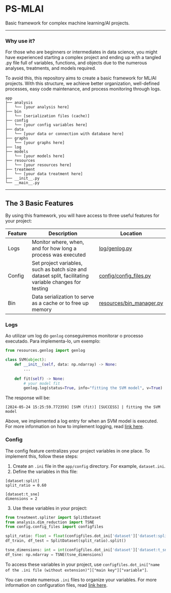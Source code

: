 # PS-MLAI

Basic framework for complex machine learning/AI projects. 

---

### Why use it?

For those who are beginners or intermediates in data science, you might have experienced starting a complex project and ending up with a tangled .py file full of variables, functions, and objects due to the numerous analyses, treatments, and models required.

To avoid this, this repository aims to create a basic framework for ML/AI projects. With this structure, we achieve better organization, well-defined processes, easy code maintenance, and process monitoring through logs.

```
app
├── analysis
│   └── [your analysis here]
├── bin
│   └── [serialization files (cache)]
├── config
│   └── [your config variables here]
├── data
│   └── [your data or connection with database here]
├── graphs
│   └── [your graphs here]
├── log
├── models
│   └── [your models here]
├── resources
│   └── [your resources here]
├── treatment
│   └── [your data treatment here]
├── __init__.py
└── __main__.py
```
---

## The 3 Basic Features

By using this framework, you will have access to three useful features for your project:

| Feature | Description | Location |
|---------|-------------|----------|
| Logs | Monitor where, when, and for how long a process was executed | [log/genlog.py](/app/log/genlog.py) |
| Config | Set project variables, such as batch size and dataset split, facilitating variable changes for testing | [config/config_files.py](/app/config/config_files.py) |
| Bin | Data serialization to serve as a cache or to free up memory | [resources/bin_manager.py](/app/resources/bin_manager.py) |

### Logs

Ao utilizar um log do `genlog` conseguiremos monitorar o processo executado. Para implementa-lo, um exemplo:

```python
from resources.genlog import genlog

class SVM(object):
    def __init__(self, data: np.ndarray) -> None:
        ...
    
    def fit(self) -> None:
        # your model fit
        genlog.log(status=True, info="fitting the SVM model", v=True)

```
The response will be:

```
[2024-05-24 15:25:59.772359] [SVM (fit)] [SUCCESS] | fitting the SVM model
```

Above, we implemented a log entry for when an SVM model is executed. For more information on how to implement logging, read [link here]().

### Config

The config feature centralizes your project variables in one place. To implement this, follow these steps:

1. Create an `.ini` file in the `app/config` directory. For example, `dataset.ini`.
2. Define the variables in this file:

```
[dataset:split]
split_ratio = 0.60

[dataset:t_sne]
dimensions = 2
```

3. Use these variables in your project:

```python
from treatment.spliter import SplitDataset
from analysis.dim_reduction import TSNE
from config.config_files import configfiles

split_ratio: float = float(configfiles.dot_ini['dataset']['dataset:split']['split_ratio'])
df_train, df_test = SplitDataset(split_ratio).split()

tsne_dimensions: int = int(configfiles.dot_ini['dataset']['dataset:t_sne']['dimensions'])
df_tsne: np.ndarray = TSNE(tsne_dimensions)
```

To access these variables in your project, use `configfiles.dot_ini["name of the .ini file (without extension)"]["main key"]["variable"]`.

You can create numerous `.ini` files to organize your variables. For more information on configuration files, read [link here]().
